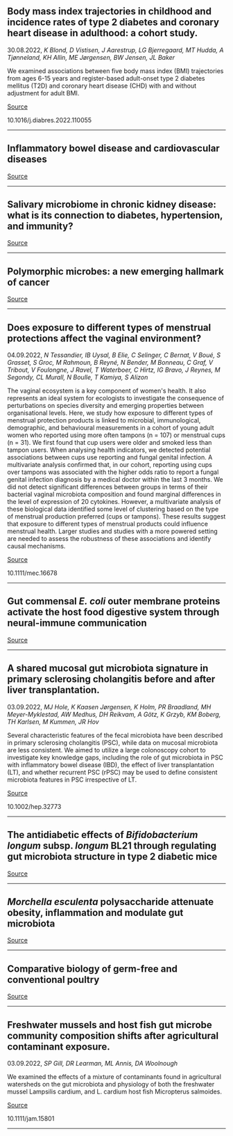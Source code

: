 ## Body mass index trajectories in childhood and incidence rates of type 2 diabetes and coronary heart disease in adulthood: a cohort study.
 30.08.2022, _K Blond, D Vistisen, J Aarestrup, LG Bjerregaard, MT Hudda, A Tjønneland, KH Allin, ME Jørgensen, BW Jensen, JL Baker_


We examined associations between five body mass index (BMI) trajectories from ages 6-15 years and register-based adult-onset type 2 diabetes mellitus (T2D) and coronary heart disease (CHD) with and without adjustment for adult BMI.

[Source](https://doi.org/10.1016/j.amjmed.2022.08.012)

10.1016/j.diabres.2022.110055

---

## Inflammatory bowel disease and cardiovascular diseases

[Source](https://doi.org/10.1016/j.amjmed.2022.08.012)

---

## Salivary microbiome in chronic kidney disease: what is its connection to diabetes, hypertension, and immunity?

[Source](https://doi.org/10.1186/s12967-022-03602-5)

---

## Polymorphic microbes: a new emerging hallmark of cancer

[Source](https://doi.org/10.1016/j.tim.2022.08.004)

---

## Does exposure to different types of menstrual protections affect the vaginal environment?
 04.09.2022, _N Tessandier, IB Uysal, B Elie, C Selinger, C Bernat, V Boué, S Grasset, S Groc, M Rahmoun, B Reyné, N Bender, M Bonneau, C Graf, V Tribout, V Foulongne, J Ravel, T Waterboer, C Hirtz, IG Bravo, J Reynes, M Segondy, CL Murall, N Boulle, T Kamiya, S Alizon_


The vaginal ecosystem is a key component of women's health. It also represents an ideal system for ecologists to investigate the consequence of perturbations on species diversity and emerging properties between organisational levels. Here, we study how exposure to different types of menstrual protection products is linked to microbial, immunological, demographic, and behavioural measurements in a cohort of young adult women who reported using more often tampons (n = 107) or menstrual cups (n = 31). We first found that cup users were older and smoked less than tampon users. When analysing health indicators, we detected potential associations between cups use reporting and fungal genital infection. A multivariate analysis confirmed that, in our cohort, reporting using cups over tampons was associated with the higher odds ratio to report a fungal genital infection diagnosis by a medical doctor within the last 3 months. We did not detect significant differences between groups in terms of their bacterial vaginal microbiota composition and found marginal differences in the level of expression of 20 cytokines. However, a multivariate analysis of these biological data identified some level of clustering based on the type of menstrual production preferred (cups or tampons). These results suggest that exposure to different types of menstrual products could influence menstrual health. Larger studies and studies with a more powered setting are needed to assess the robustness of these associations and identify causal mechanisms.

[Source](https://doi.org/10.1111/mec.16678)

10.1111/mec.16678

---

## Gut commensal <em>E.&nbsp;coli</em> outer membrane proteins activate the host food digestive system through neural-immune communication

[Source](https://doi.org/10.1016/j.chom.2022.08.004)

---

## A shared mucosal gut microbiota signature in primary sclerosing cholangitis before and after liver transplantation.
 03.09.2022, _MJ Hole, K Kaasen Jørgensen, K Holm, PR Braadland, MH Meyer-Myklestad, AW Medhus, DH Reikvam, A Götz, K Grzyb, KM Boberg, TH Karlsen, M Kummen, JR Hov_


Several characteristic features of the fecal microbiota have been described in primary sclerosing cholangitis (PSC), while data on mucosal microbiota are less consistent. We aimed to utilize a large colonoscopy cohort to investigate key knowledge gaps, including the role of gut microbiota in PSC with inflammatory bowel disease (IBD), the effect of liver transplantation (LT), and whether recurrent PSC (rPSC) may be used to define consistent microbiota features in PSC irrespective of LT.

[Source](https://doi.org/10.1002/hep.32773)

10.1002/hep.32773

---

## The antidiabetic effects of <em>Bifidobacterium longum</em> subsp. <em>longum</em> BL21 through regulating gut microbiota structure in type 2 diabetic mice

[Source](https://doi.org/10.1039/d2fo01109c)

---

## <em>Morchella</em> <em>esculenta</em> polysaccharide attenuate obesity, inflammation and modulate gut microbiota

[Source](https://doi.org/10.1186/s13568-022-01451-5)

---

## Comparative biology of germ-free and conventional poultry

[Source](https://doi.org/10.1016/j.psj.2022.102105)

---

## Freshwater mussels and host fish gut microbe community composition shifts after agricultural contaminant exposure.
 03.09.2022, _SP Gill, DR Learman, ML Annis, DA Woolnough_


We examined the effects of a mixture of contaminants found in agricultural watersheds on the gut microbiota and physiology of both the freshwater mussel Lampsilis cardium, and L. cardium host fish Micropterus salmoides.

[Source](https://doi.org/10.1111/jam.15801)

10.1111/jam.15801

---

